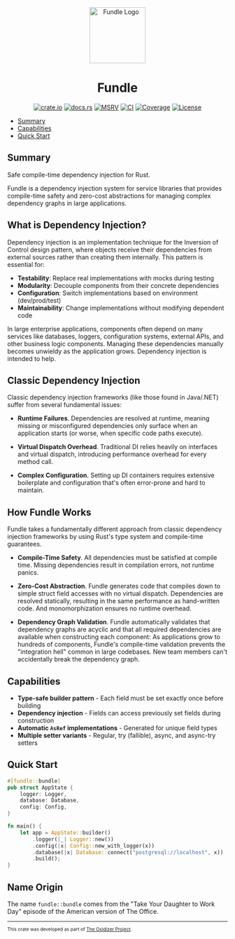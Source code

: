 <div align="center">
 <img src="./logo.png" alt="Fundle Logo" width="128">

# Fundle

[![crate.io](https://img.shields.io/crates/v/fundle.svg)](https://crates.io/crates/fundle)
[![docs.rs](https://docs.rs/fundle/badge.svg)](https://docs.rs/fundle)
[![MSRV](https://img.shields.io/crates/msrv/fundle)](https://crates.io/crates/fundle)
[![CI](https://github.com/microsoft/oxidizer/workflows/main/badge.svg)](https://github.com/microsoft/oxidizer/actions)
[![Coverage](https://codecov.io/gh/microsoft/oxidizer/graph/badge.svg?token=FCUG0EL5TI)](https://codecov.io/gh/microsoft/oxidizer)
[![License](https://img.shields.io/badge/license-MIT-blue.svg)](../LICENSE)

</div>

- [Summary](#summary)
- [Capabilities](#capabilities)
- [Quick Start](#quick-start)

## Summary

<!-- cargo-rdme start -->

Safe compile-time dependency injection for Rust.

Fundle is a dependency injection system for service libraries that provides compile-time
safety and zero-cost abstractions for managing complex dependency graphs in large
applications.

## What is Dependency Injection?

Dependency injection is an implementation technique for the Inversion of Control design pattern,
where objects receive their dependencies from external sources rather than creating them internally.
This pattern is essential for:

- **Testability**: Replace real implementations with mocks during testing
- **Modularity**: Decouple components from their concrete dependencies
- **Configuration**: Switch implementations based on environment (dev/prod/test)
- **Maintainability**: Change implementations without modifying dependent code

In large enterprise applications, components often depend on many services like databases,
loggers, configuration systems, external APIs, and other business logic components. Managing
these dependencies manually becomes unwieldy as the application grows. Dependency injection
is intended to help.

## Classic Dependency Injection

Classic dependency injection frameworks (like those found in Java/.NET) suffer from several
fundamental issues:

- **Runtime Failures**. Dependencies are resolved at runtime, meaning missing or misconfigured dependencies only
  surface when an application starts (or worse, when specific code paths execute).

- **Virtual Dispatch Overhead**. Traditional DI relies heavily on interfaces and virtual dispatch, introducing performance
  overhead for every method call.

- **Complex Configuration**. Setting up DI containers requires extensive boilerplate and configuration that's often
  error-prone and hard to maintain.

## How Fundle Works

Fundle takes a fundamentally different approach from classic dependency injection frameworks by
using Rust's type system and compile-time guarantees.

- **Compile-Time Safety**. All dependencies must be satisfied at compile time. Missing dependencies result in compilation
  errors, not runtime panics.

- **Zero-Cost Abstraction**. Fundle generates code that compiles down to simple struct field accesses with no virtual
  dispatch. Dependencies are resolved statically, resulting in the same performance as hand-written code. And monomorphization
  ensures no runtime overhead.

- **Dependency Graph Validation**. Fundle automatically validates that dependency graphs are acyclic and that all required
  dependencies are available when constructing each component:
  As applications grow to hundreds of components, Fundle's compile-time validation prevents
  the "integration hell" common in large codebases. New team members can't accidentally
  break the dependency graph.

## Capabilities

- **Type-safe builder pattern** - Each field must be set exactly once before building
- **Dependency injection** - Fields can access previously set fields during construction
- **Automatic `AsRef` implementations** - Generated for unique field types
- **Multiple setter variants** - Regular, try (fallible), async, and async-try setters

## Quick Start

```rust
#[fundle::bundle]
pub struct AppState {
    logger: Logger,
    database: Database,
    config: Config,
}

fn main() {
    let app = AppState::builder()
        .logger(|_| Logger::new())
        .config(|x| Config::new_with_logger(x))
        .database(|x| Database::connect("postgresql://localhost", x))
        .build();
}
```

## Name Origin

The name `fundle::bundle` comes from the "Take Your Daughter to Work Day" episode of the American version of The Office.

<!-- cargo-rdme end -->

<div style="font-size: 75%" ><hr/>

This crate was developed as part of [The Oxidizer Project](https://github.com/microsoft/oxidizer).

</div>
